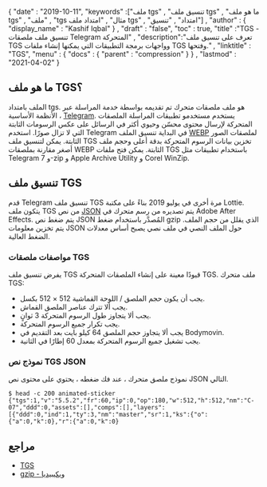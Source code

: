 {
  "date" : "2019-10-11",
  "keywords" :["ملف tgs" , "تنسيق ملف tgs" , "ما هو ملف tgs" , "ملف" , "tgs مثال" , "امتداد ملف tgs" , "امتداد" , "تنسيق"] ,
  "author" : {
    "display_name" : "Kashif Iqbal"
} ,
  "draft" : "false",
  "toc" : true,
  "title" :"TGS - تنسيق ملف ملصقات Telegram المتحركة" ,
  "description":"تعرف على تنسيق ملف TGS وواجهات برمجة التطبيقات التي يمكنها إنشاء ملفات TGS وفتحها." ,
  "linktitle" : "TGS",
  "menu" : {
    "docs" : {
      "parent" : "compression"
}
} ,
  "lastmod" : "2021-04-02"
}

## ما هو ملف TGS؟

الملف بامتداد tgs. هو ملف ملصقات متحرك تم تقديمه بواسطة خدمة المراسلة عبر الأنظمة الأساسية ، [Telegram](https://core.telegram.org/animated_stickers). يستخدم مستخدمو تطبيقات المراسلة الملصقات المتحركة لإرسال محتوى محسّن وحيوي أكثر في الرسائل على عكس الرسومات الثابتة التي لا تزال صورًا. استخدم Telegram في البداية تنسيق الملف [WEBP](/ar/image/webp/) لملصقات الصور الثابتة. يمكن لتنسيق ملف TGS تخزين بيانات الرسوم المتحركة بدقة أعلى وحجم ملف أصغر مقارنة بملصقات WEBP الثابتة. يمكن فتح ملفات TGS باستخدام تطبيقات مثل Telegram و 7-zip و Apple Archive Utility و Corel WinZip.

## تنسيق ملف TGS

قدم Telegram تنسيق ملف TGS مرة أخرى في يوليو 2019 بناءً على مكتبة Lottie. يتكون ملف TGS من نص [JSON](/ar/web/json/) يتم تصديره من رسم متحرك في Adobe After Effects. يتم ضغط نص JSON المُصدَّر باستخدام ضغط gzip الذي يقلل من حجم الملف. يتم تخزين معلومات JSON حول الملف النصي في ملف نصي يصبح أساس معدلات الضغط العالية.

### مواصفات ملصقات TGS

يفرض تنسيق ملف TGS قيودًا معينة على إنشاء الملصقات المتحركة TGS. ملف متحرك TGS:

* يجب أن يكون حجم الملصق / اللوحة القماشية 512 × 512 بكسل.
* يجب ألا تترك عناصر الملصق القماش.
* يجب ألا يتجاوز طول الرسوم المتحركة 3 ثوانٍ.
* يجب تكرار جميع الرسوم المتحركة.
* يجب ألا يتجاوز حجم الملصق 64 كيلو بايت بعد التقديم في Bodymovin.
* يجب تشغيل جميع الرسوم المتحركة بمعدل 60 إطارًا في الثانية.

### نموذج نص TGS JSON

نموذج ملصق متحرك ، عند فك ضغطه ، يحتوي على محتوى نص JSON التالي.
```
$ head -c 200 animated-sticker
{"tgs":1,"v":"5.5.2","fr":60,"ip":0,"op":180,"w":512,"h":512,"nm":"C-07","ddd":0,"assets":[],"comps":[],"layers":[{"ddd":0,"ind":1,"ty":3,"nm":"master","sr":1,"ks":{"o":{"a":0,"k":0},"r":{"a":0,"k":0}
```
## مراجع ##

* [TGS](https://core.telegram.org/animated_stickers)
* [gzip - ويكيبيديا](https://en.wikipedia.org/wiki/Gzip)

